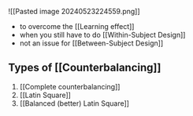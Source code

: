 ![[Pasted image 20240523224559.png]]
- to overcome the [[Learning effect]]
- when you still have to do [[Within-Subject Design]]
- not an issue for [[Between-Subject Design]]
## Types of [[Counterbalancing]]
1. [[Complete counterbalancing]]
2. [[Latin Square]]
3. [[Balanced (better) Latin Square]]